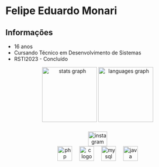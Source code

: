 
# Felipe Eduardo Monari

## Informações
- 16 anos
- Cursando Técnico em Desenvolvimento de Sistemas
- RSTI2023 - Concluído

<div align="center">
  <img src="https://github-readme-stats.vercel.app/api?username=Monari14&hide_title=false&hide_rank=false&show_icons=true&include_all_commits=true&count_private=true&disable_animations=false&theme=github_dark&locale=en&hide_border=false&order=1" height="150" alt="stats graph"  />
  <img src="https://github-readme-stats.vercel.app/api/top-langs?username=Monari14&locale=en&hide_title=false&layout=compact&card_width=320&langs_count=5&theme=github_dark&hide_border=false&order=2" height="150" alt="languages graph"  />
</div>

###

<div align="center">
  <a href="https://www.instagram.com/monari14_/" target="_blank">
    <img src="https://raw.githubusercontent.com/maurodesouza/profile-readme-generator/master/src/assets/icons/social/instagram/default.svg" width="52" height="40" alt="instagram logo"  />
  </a>
</div>

<div align="center">
  
<img src="https://cdn.jsdelivr.net/gh/devicons/devicon/icons/php/php-original.svg" height="40" alt="php logo"  />

<img width="12" />

<img src="https://cdn.jsdelivr.net/gh/devicons/devicon/icons/c/c-original.svg" height="40" alt="c logo"  />

<img width="12" />

<img src="https://cdn.jsdelivr.net/gh/devicons/devicon/icons/mysql/mysql-original.svg" height="40" alt="mysql logo"  />

<img width="12" />

<img src="https://cdn.jsdelivr.net/gh/devicons/devicon/icons/java/java-original.svg" height="40" alt="java logo"/>
  
</div>

###
